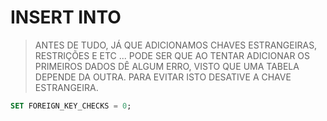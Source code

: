 # INSERT INTO

> ANTES DE TUDO, JÁ QUE ADICIONAMOS CHAVES ESTRANGEIRAS, RESTRIÇÕES E ETC ... PODE SER QUE AO TENTAR ADICIONAR OS PRIMEIROS DADOS DÊ ALGUM ERRO, VISTO QUE UMA TABELA DEPENDE DA OUTRA.
> PARA EVITAR ISTO DESATIVE A CHAVE ESTRANGEIRA.

````sql
SET FOREIGN_KEY_CHECKS = 0;
````